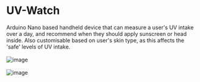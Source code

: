 # UV-Watch
Arduino Nano based handheld device that can measure a user's UV intake over a day, and recommend when they should apply sunscreen or head inside. Also customisable based on user's skin type, as this affects the 'safe' levels of UV intake.<br><br>
![image](https://user-images.githubusercontent.com/82748756/162622381-8f4c7592-d7fe-4a93-82f4-469eaa79f551.png)<br><br>
![image](https://user-images.githubusercontent.com/82748756/162622504-ce47db1b-620a-47a2-9ed4-096aaa5889b0.png)

